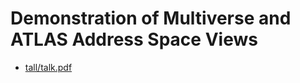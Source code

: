 Demonstration of Multiverse and ATLAS Address Space Views
=========================================================

- [tall/talk.pdf](talk/talk.pdf)
